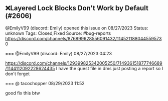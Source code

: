 ## ❌Layered Lock Blocks Don't Work by Default (#2606)
@EmilyV99 (discord: Emily) opened this issue on 08/27/2023
Status: unknown
Tags: Closed,Fixed
Source: #bug-reports https://discord.com/channels/876899628556091432/1145211880445595730


=== @EmilyV99 (discord: Emily) 08/27/2023 04:23

https://discord.com/channels/129399825342005250/714936151877746689/1144112092228624435
I have the quest file in dms just posting a report so I don't forget

=== @ tacochopper 08/29/2023 11:52

good fix this btw
